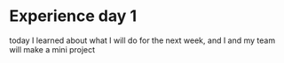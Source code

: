 # Experience day 1

today I learned about what I will do for the next week, and I and my team will make a mini project
